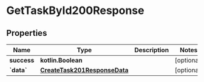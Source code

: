 
# GetTaskById200Response

## Properties
| Name | Type | Description | Notes |
| ------------ | ------------- | ------------- | ------------- |
| **success** | **kotlin.Boolean** |  |  [optional] |
| **&#x60;data&#x60;** | [**CreateTask201ResponseData**](CreateTask201ResponseData.md) |  |  [optional] |



